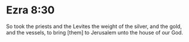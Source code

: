 # Ezra 8:30

So took the priests and the Levites the weight of the silver, and the gold, and the vessels, to bring [them] to Jerusalem unto the house of our God.
